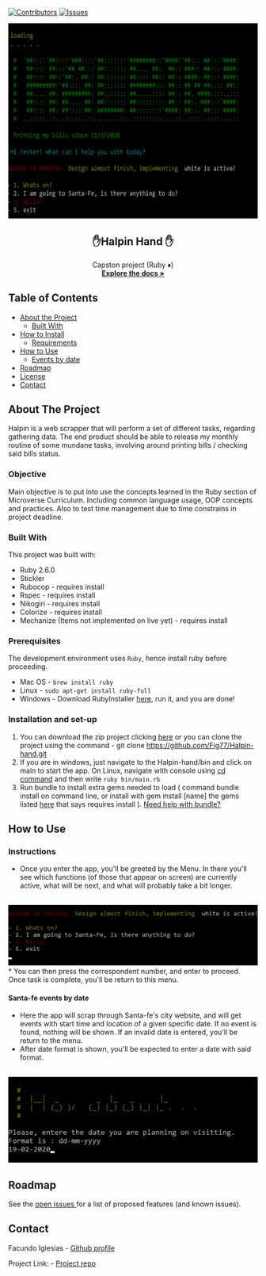 [![Contributors][contributors-shield]][contributors-url]
[![Issues][issues-shield]][issues-url]
<br />
<p align="center">
  <img src="assets/menu.png" alt="menu" width="718" height="394">
  <h2 align="center"> ✋Halpin Hand ✋</h2>
  <p align="center">
  	Capston project (Ruby ♦️)
    <br />
    <a href="https://github.com/Fig77/Halpin-hand"><strong>Explore the docs »</strong></a>
    <br />
</p>


<!-- TABLE OF CONTENTS -->
## Table of Contents

* [About the Project](#about-the-project)
  * [Built With](#built-with)
* [How to Install](#how-to-play)
	* [Requirements](#perquisites)
* [How to Use](#instructions)
	* [Events by date](#Santa-fe-events-by-date)
* [Roadmap](#roadmap)
* [License](#license)
* [Contact](#contact)


<!-- ABOUT THE PROJECT -->
## About The Project 
Halpin is a web scrapper that will perform a set of different tasks, regarding gathering data. The end product should be able to release my monthly routine of some mundane tasks, involving around printing bills / checking said bills status.

### Objective
 Main objective is to put into use the concepts learned in the Ruby section of Microverse Curriculum. Including common language usage, OOP concepts and practices. Also to test time management due to time constrains in project deadline.

### Built With
This project was built with: 
* Ruby 2.6.0
* Stickler
* Rubocop - requires install
* Rspec - requires install
* Nikogiri - requires install
* Colorize - requires install
* Mechanize (Items not implemented on live yet) - requires install

### Prerequisites
 The development environment uses `Ruby`, hence install ruby before proceeding.
  - Mac OS - `brew install ruby`
  - Linux - `sudo apt-get install ruby-full`
  - Windows - Download RubyInstaller [here](https://rubyinstaller.org/), run it, and you are done!

### Installation and set-up
1. You can download the zip project clicking [here](https://github.com/Fig77/Halpin-hand.git) or you can clone the project using the command - git clone <https://github.com/Fig77/Halpin-hand.git> 
2. If you are in windows, just navigate to the Halpin-hand/bin and click on main to start the app. On Linux, navigate with console using [cd command](https://help.ubuntu.com/community/UsingTheTerminal) and then write `ruby bin/main.rb`
3. Run bundle to install extra gems needed to load ( command bundle install on command line, or install with gem install [name] the gems listed [here](#built-with) that says requires install ). [Need help with bundle?](https://bundler.io/)

<!-- USAGE EXAMPLES -->

## How to Use

### Instructions

* Once you enter the app, you'll be greeted by the Menu. In there you'll see which functions (of those that appear on screen) are currently active, what will be next, and what will probably take a bit longer.
<br>
<img src="assets/menu-items.png" alt="menu" width="618">
* You can then press the correspondent number, and enter to proceed. Once task is complete, you'll be return to this menu.

#### Santa-fe events by date

* Here the app will scrap through Santa-fe's city website, and will get events with start time and location of a given specific date. If no event is found, nothing will be shown. If an invalid date is entered, you'll be return to the menu.
* After date format is shown, you'll be expected to enter a date with said format.
<br>
<img src="assets/events.png" alt="menu" width="618">

<!-- ROADMAP -->

## Roadmap

See the [open issues ](https://github.com/Fig77/Halpin-hand/issues)for a list of proposed features (and known issues).

<!-- CONTACT -->
## Contact

Facundo Iglesias - [Github profile](https://github.com/Fig77)

Project Link: - [Project repo](https://github.com/Fig77/Halpin-hand)


<!-- MARKDOWN LINKS & IMAGES -->
<!-- https://www.markdownguide.org/basic-syntax/#reference-style-links -->
[contributors-shield]: https://img.shields.io/badge/Contributors-1-brightgreen
[contributors-url]: https://github.com/Fig77/Gradients-Project/graphs/contributors
[issues-shield]: https://img.shields.io/badge/issues-0-%2300ff00
[issues-url]: https://github.com/Fig77/Halpin-hand/issues
[product-screenshot]: assets/menu.png
